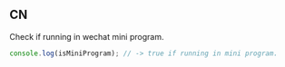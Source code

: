 ## CN

Check if running in wechat mini program.

```javascript
console.log(isMiniProgram); // -> true if running in mini program.
```